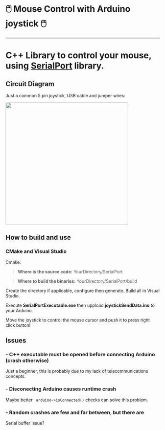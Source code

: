 # :computer_mouse: Mouse Control with Arduino joystick :computer_mouse:
---
# C++ Library to control your mouse, using [SerialPort](https://github.com/manashmandal/SerialPort) library.

## Circuit Diagram

Just a common 5 pin joystick, USB cable and jumper wires:

<img src="https://exploreembedded.com/wiki/images/5/5f/0_Joystick_with_Arduino_bb.png" width="400">

## How to build and use

### CMake and Visual Studio

Cmake:

> **Where is the source code:**  YourDirectory/SerialPort

> **Where to build the binaries:** YourDirectory/SerialPort/build

 Create the directory if applicable, configure then generate. Build all in Visual Studio.
 
 Execute **SerialPortExecutable.exe** then uppload **joystickSendData.ino** to your Arduino.
 
 Move the joystick to control the mouse cursor and push it to press right click button!
 
## Issues
### - C++ executable must be opened before connecting Arduino (crash otherwise)

Just a beginner, this is probably due to my lack of telecommunications concepts.

### - Disconecting Arduino causes runtime crash

Maybe better ``` arduino->isConnected()```  checks can solve this problem.

### - Random crashes are few and far between, but there are

Serial buffer issue?
